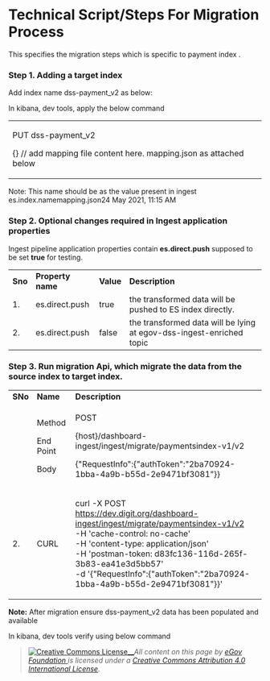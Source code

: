 # Technical Script/Steps For Migration Process

This specifies the migration steps which is specific to payment index .

### Step 1. Adding a target index <a href="#step-1.-adding-a-target-index" id="step-1.-adding-a-target-index"></a>

Add index name dss-payment\_v2 as below:

In kibana, dev tools, apply the below command

|                                                                                                     |
| --------------------------------------------------------------------------------------------------- |
| <p>PUT dss-payment_v2</p><p>{} // add mapping file content here. mapping.json as attached below</p> |

Note: This name should be as the value present in ingest es.index.namemapping.json24 May 2021, 11:15 AM

### Step 2. Optional changes required in Ingest application properties <a href="#step-2.-optional-changes-required-in-ingest-application-properties" id="step-2.-optional-changes-required-in-ingest-application-properties"></a>

Ingest pipeline application properties contain **es.direct.push** supposed to be set **true** for testing.

|         |                   |           |                                                                      |
| ------- | ----------------- | --------- | -------------------------------------------------------------------- |
| **Sno** | **Property name** | **Value** | **Description**                                                      |
| 1.      | es.direct.push    | true      | the transformed data will be pushed to ES index directly.            |
| 2.      | es.direct.push    | false     | the transformed data will be lying at egov-dss-ingest-enriched topic |

### Step 3. Run migration Api, which migrate the data from the source index to target index. <a href="#step-3.-run-migration-api-which-migrate-the-data-from-the-source-index-to-target-index." id="step-3.-run-migration-api-which-migrate-the-data-from-the-source-index-to-target-index."></a>

|         |                                          |                                                                                                                                                                                                                                                                                                                                                                                                          |
| ------- | ---------------------------------------- | -------------------------------------------------------------------------------------------------------------------------------------------------------------------------------------------------------------------------------------------------------------------------------------------------------------------------------------------------------------------------------------------------------- |
| **SNo** | **Name**                                 | **Description**                                                                                                                                                                                                                                                                                                                                                                                          |
|         | <p>Method</p><p>End Point</p><p>Body</p> | <p>POST</p><p>{host}/dashboard-ingest/ingest/migrate/paymentsindex-v1/v2</p><p>{"RequestInfo":{"authToken":"2ba70924-1bba-4a9b-b55d-2e9471bf3081"}}</p>                                                                                                                                                                                                                                                  |
| 2.      | CURL                                     | <p>curl -X POST<br><a href="https://dev.digit.org/dashboard-ingest/ingest/migrate/paymentsindex-v1/v2">https://dev.digit.org/dashboard-ingest/ingest/migrate/paymentsindex-v1/v2</a><br>-H 'cache-control: no-cache'<br>-H 'content-type: application/json'<br>-H 'postman-token: d83fc136-116d-265f-3b83-ea41e3d5bb57'<br>-d '{"RequestInfo":{"authToken":"2ba70924-1bba-4a9b-b55d-2e9471bf3081"}}'</p> |

**Note:** After migration ensure dss-payment\_v2 data has been populated and available

In kibana, dev tools verify using below command

> [![Creative Commons License](https://i.creativecommons.org/l/by/4.0/80x15.png)\_\_](http://creativecommons.org/licenses/by/4.0/)_All content on this page by_ [_eGov Foundation_ ](https://egov.org.in)_is licensed under a_ [_Creative Commons Attribution 4.0 International License_](http://creativecommons.org/licenses/by/4.0/)_._

